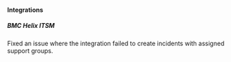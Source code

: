 
#### Integrations

##### BMC Helix ITSM

Fixed an issue where the integration failed to create incidents with assigned support groups.
